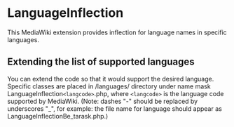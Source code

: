 LanguageInflection
====
This MediaWiki extension provides inflection for language names in specific languages.

Extending the list of supported languages
----
You can extend the code so that it would support the desired language. Specific classes are placed in /languages/ directory under name mask LanguageInflection`<langcode>`.php, where `<langcode>` is the language code supported by MediaWiki. (Note: dashes "-" should be replaced by underscores "_", for example: the file name for language <be-tarask> should appear as LanguageInflectionBe_tarask.php.)

